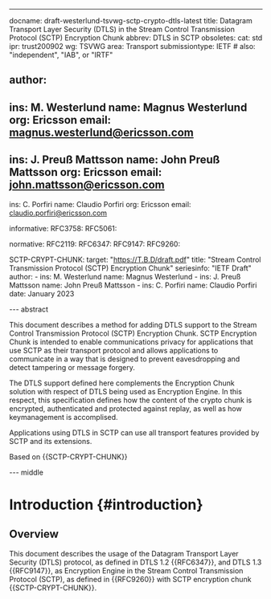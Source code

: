 ---
docname: draft-westerlund-tsvwg-sctp-crypto-dtls-latest
title: Datagram Transport Layer Security (DTLS) in the Stream Control Transmission Protocol (SCTP) Encryption Chunk
abbrev: DTLS in SCTP
obsoletes:
cat: std
ipr: trust200902
wg: TSVWG
area: Transport
submissiontype: IETF  # also: "independent", "IAB", or "IRTF"


author:
-
   ins:  M. Westerlund
   name: Magnus Westerlund
   org: Ericsson
   email: magnus.westerlund@ericsson.com
-
   ins: J. Preuß Mattsson
   name: John Preuß Mattsson
   org: Ericsson
   email: john.mattsson@ericsson.com
-
   ins: C. Porfiri
   name: Claudio Porfiri
   org: Ericsson
   email: claudio.porfiri@ericsson.com

informative:
   RFC3758:
   RFC5061:

normative:
  RFC2119:
  RFC6347:
  RFC9147:
  RFC9260:


  SCTP-CRYPT-CHUNK:
    target: "https://T.B.D/draft.pdf"
    title: "Stream Control Transmission Protocol (SCTP) Encryption Chunk"
    seriesinfo: "IETF Draft"
    author:
      -
         ins: M. Westerlund
         name: Magnus Westerlund
      -
         ins: J. Preuß Mattsson
         name: John Preuß Mattsson
      -
         ins: C. Porfiri
         name: Claudio Porfiri
    date: January 2023

--- abstract

This document describes a method for adding DTLS support to the
Stream Control Transmission Protocol (SCTP) Encryption Chunk.
SCTP Encryption Chunk is intended to enable communications privacy
for applications that use SCTP as their transport protocol and
allows applications to communicate in a way that is designed to
prevent eavesdropping and detect tampering or message forgery.

The DTLS support defined here complements the Encryption Chunk
solution with respect of DTLS being used as Encryption Engine.
In this respect, this specification defines how
the content of the crypto chunk is encrypted, authenticated and
protected against replay, as well as how keymanagement is accomplised.

Applications using DTLS in SCTP can use all transport
features provided by SCTP and its extensions.

Based on {{SCTP-CRYPT-CHUNK}}

--- middle

# Introduction {#introduction}

## Overview

   This document describes the usage of the Datagram Transport Layer
   Security (DTLS) protocol, as defined in DTLS 1.2 {{RFC6347}}, and
   DTLS 1.3 {{RFC9147}}, as Encryption Engine in the Stream Control
   Transmission Protocol (SCTP), as defined in {{RFC9260}} with
   SCTP encryption chunk {{SCTP-CRYPT-CHUNK}}.



